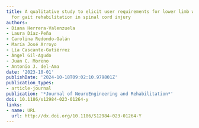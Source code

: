 ```yaml
---
title: A qualitative study to elicit user requirements for lower limb wearable exoskeletons
  for gait rehabilitation in spinal cord injury
authors:
- Diana Herrera-Valenzuela
- Laura Díaz-Peña
- Carolina Redondo-Galán
- María José Arroyo
- Lía Cascante-Gutiérrez
- Ángel Gil-Agudo
- Juan C. Moreno
- Antonio J. del-Ama
date: '2023-10-01'
publishDate: '2024-10-18T09:02:10.979801Z'
publication_types:
- article-journal
publication: '*Journal of NeuroEngineering and Rehabilitation*'
doi: 10.1186/s12984-023-01264-y
links:
- name: URL
  url: http://dx.doi.org/10.1186/S12984-023-01264-Y
---
```

